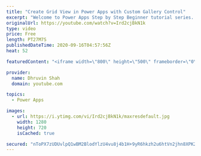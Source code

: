 ```yaml
---
title: "Create Grid View in Power Apps with Custom Gallery Control"
excerpt: "Welcome to Power Apps Step by Step Beginner tutorial series. My self Dhruvin Shah you are watching the 11th part of the Power Apps Beginner Series. During this chapter, we will talk about how we can create a Grid View in Power Apps with Custom Gallery Control. So, now let’s get started!  First, we will"
originalUrl: https://youtube.com/watch?v=Ird2cjBkN1k
type: video
price: Free
length: PT27M7S
publishedDateTime: 2020-09-16T04:57:56Z
heat: 52

featuredContent: "<iframe width=\"800\" height=\"500\" frameborder=\"0\" src=\"https://www.youtube.com/embed/Ird2cjBkN1k\" allow=\"accelerometer; autoplay; encrypted-media; gyroscope; picture-in-picture\" allowfullscreen></iframe>"

provider:
  name: Dhruvin Shah
  domain: youtube.com

topics:
  - Power Apps

images:
  - url: https://i.ytimg.com/vi/Ird2cjBkN1k/maxresdefault.jpg
    width: 1280
    height: 720
    isCached: true

secured: "nToPX7zUDUvlpQ1wBM2BlodYlzU4vu8j4b1H+9yR6hkzh2u6htVn2jhn8XPK24m7RguPfSgP7KCmW8XFZWcq05PwEHu3Z7kVxDgDJDv10yYiABxc4oq1hPJdl63fBWic1z5obga1y4wZhJ/HrxsyaZ6OGqZhhIAN8eaUeU4S46VUoz5Zie/cIpdpHno+sRvbBiDlgzwqb1MNfXg9KKONLvGmqnPmn1tcWb08lOmdGyLZNiQiohM/OlE0IC6wdQXFpxoXpYxegEKH0gfWIp62OHy7Sf9yY2n06WMoR6pvDWb0tTAXYzCZnI7sSCtBx+KI5/ySojHcIPjSBzovC3XeMt58YTcECSQpo13/DTfxX1oM8y3mIa1LSXorAQBtjZ8rbr37BHY+vpJRRP/0OxppQg==;3ED3/24t1B94vFzbgys5uA=="
---
```


